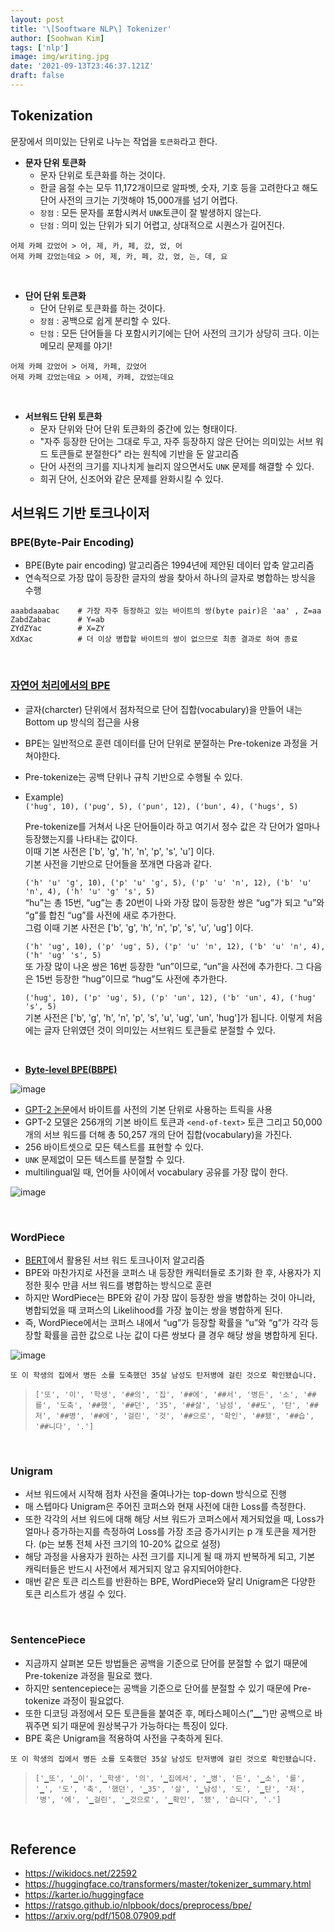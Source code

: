```yaml
---
layout: post
title: '\[Sooftware NLP\] Tokenizer'
author: [Soohwan Kim]
tags: ['nlp']
image: img/writing.jpg
date: '2021-09-13T23:46:37.121Z'
draft: false
---
```


## Tokenization
  

문장에서 의미있는 단위로 나누는 작업을 `토큰화`라고 한다.    
  

- **문자 단위 토큰화**
  - 문자 단위로 토큰화를 하는 것이다.
  - 한글 음절 수는 모두 11,172개이므로 알파벳, 숫자, 기호 등을 고려한다고 해도 단어 사전의 크기는 기껏해야 15,000개를 넘기 어렵다.
  - `장점` : 모든 문자를 포함시켜서 `UNK`토큰이 잘 발생하지 않는다.
  - `단점` : 의미 있는 단위가 되기 어렵고, 상대적으로 시퀀스가 길어진다.
```
어제 카페 갔었어 > 어, 제, 카, 페, 갔, 었, 어
어제 카페 갔었는데요 > 어, 제, 카, 페, 갔, 었, 는, 데, 요
```
  
  
<br>
    

- **단어 단위 토큰화**
  - 단어 단위로 토큰화를 하는 것이다.
  - `장점` : 공백으로 쉽게 분리할 수 있다.
  - `단점` : 모든 단어들을 다 포함시키기에는 단어 사전의 크기가 상당히 크다. 이는 메모리 문제를 야기!
```
어제 카페 갔었어 > 어제, 카페, 갔었어
어제 카페 갔었는데요 > 어제, 카페, 갔었는데요
```
   
 
<br>
  

- **서브워드 단위 토큰화**
  - 문자 단위와 단어 단위 토큰화의 중간에 있는 형태이다.
  - "자주 등장한 단어는 그대로 두고, 자주 등장하지 않은 단어는 의미있는 서브 워드 토큰들로 분절한다" 라는 원칙에 기반을 둔 알고리즘
  - 단어 사전의 크기를 지나치게 늘리지 않으면서도 `UNK` 문제를 해결할 수 있다.
  - 희귀 단어, 신조어와 같은 문제를 완화시킬 수 있다. 
  

## 서브워드 기반 토크나이저
  

### BPE(Byte-Pair Encoding)
- BPE(Byte pair encoding) 알고리즘은 1994년에 제안된 데이터 압축 알고리즘
- 연속적으로 가장 많이 등장한 글자의 쌍을 찾아서 하나의 글자로 병합하는 방식을 수행
```
aaabdaaabac    # 가장 자주 등장하고 있는 바이트의 쌍(byte pair)은 'aa' , Z=aa
ZabdZabac      # Y=ab
ZYdZYac        # X=ZY
XdXac          # 더 이상 병합할 바이트의 쌍이 없으므로 최종 결과로 하여 종료
```
   

<br>
  

  
### [자연어 처리에서의 BPE](https://arxiv.org/abs/1508.07909)
  

- 글자(charcter) 단위에서 점차적으로 단어 집합(vocabulary)을 만들어 내는 Bottom up 방식의 접근을 사용
- BPE는 일반적으로 훈련 데이터를 단어 단위로 분절하는 Pre-tokenize 과정을 거쳐야한다. 
- Pre-tokenize는 공백 단위나 규칙 기반으로 수행될 수 있다.
- Example)  
  `('hug', 10), ('pug', 5), ('pun', 12), ('bun', 4), ('hugs', 5)`         

  Pre-tokenize를 거쳐서 나온 단어들이라 하고 여기서 정수 값은 각 단어가 얼마나 등장했는지를 나타내는 값이다.  
  이때 기본 사전은 ['b', 'g', 'h', 'n', 'p', 's', 'u'] 이다.    
  기본 사전을 기반으로 단어들을 쪼개면 다음과 같다.    
  
  `('h' 'u' 'g', 10), ('p' 'u' 'g', 5), ('p' 'u' 'n', 12), ('b' 'u' 'n', 4), ('h' 'u' 'g' 's', 5)`    
  “hu”는 총 15번, “ug”는 총 20번이 나와 가장 많이 등장한 쌍은 “ug”가 되고 “u”와 “g”를 합친 “ug”를 사전에 새로 추가한다.  
  그럼 이때 기본 사전은 ['b', 'g', 'h', 'n', 'p', 's', 'u', 'ug'] 이다.
  
  `('h' 'ug', 10), ('p' 'ug', 5), ('p' 'u' 'n', 12), ('b' 'u' 'n', 4), ('h' 'ug' 's', 5)`  
  또 가장 많이 나온 쌍은 16번 등장한 “un”이므로, “un”을 사전에 추가한다. 그 다음은 15번 등장한 “hug”이므로 “hug”도 사전에 추가한다.  
  
  `('hug', 10), ('p' 'ug', 5), ('p' 'un', 12), ('b' 'un', 4), ('hug' 's', 5)`  
  기본 사전은 ['b', 'g', 'h', 'n', 'p', 's', 'u', 'ug', 'un', 'hug']가 됩니다.
  이렇게 처음에는 글자 단위였던 것이 의미있는 서브워드 토큰들로 분절할 수 있다.
  
<br>

- **[Byte-level BPE(BBPE)](https://arxiv.org/pdf/1909.03341.pdf)**  
  
![image](https://user-images.githubusercontent.com/54731898/133186594-e4f0a5d8-65a2-4ba5-b6a2-09be7bdc6757.png)    

  -  [GPT-2 논문](https://cdn.openai.com/better-language-models/language_models_are_unsupervised_multitask_learners.pdf)에서 바이트를 사전의 기본 단위로 사용하는 트릭을 사용
  -  GPT-2 모델은 256개의 기본 바이트 토큰과 `<end-of-text>` 토큰 그리고 50,000 개의 서브 워드를 더해 총 50,257 개의 단어 집합(vocabulary)을 가진다.
  -  256 바이트셋으로 모든 텍스트를 표현할 수 있다.  
  -  `UNK` 문제없이 모든 텍스트를 분절할 수 있다. 
  -  multilingual일 때, 언어들 사이에서 vocabulary 공유를 가장 많이 한다.  


    
   ![image](https://user-images.githubusercontent.com/54731898/133136459-f1b4fdbf-d9d4-4976-842e-c00cbf657624.png)


<br>

### WordPiece
-  [BERT](https://arxiv.org/abs/1810.04805)에서 활용된 서브 워드 토크나이저 알고리즘
-  BPE와 마찬가지로 사전을 코퍼스 내 등장한 캐릭터들로 초기화 한 후, 사용자가 지정한 횟수 만큼 서브 워드를 병합하는 방식으로 훈련
-  하지만 WordPiece는 BPE와 같이 가장 많이 등장한 쌍을 병합하는 것이 아니라, 병합되었을 때 코퍼스의 Likelihood를 가장 높이는 쌍을 병합하게 된다.
-  즉, WordPiece에서는 코퍼스 내에서 “ug”가 등장할 확률을 “u”와 “g”가 각각 등장할 확률을 곱한 값으로 나눈 값이 다른 쌍보다 클 경우 해당 쌍을 병합하게 된다.  

  ![image](https://user-images.githubusercontent.com/54731898/133140262-f0afdedc-e54e-4564-a88d-134163c0a219.png)  

`또 이 학생의 집에서 병든 소를 도축했던 35살 남성도 탄저병에 걸린 것으로 확인됐습니다.`   
>`['또', '이', '학생', '##의', '집', '##에', '##서', '병든', '소', '##를', '도축', '##했', '##던', '35', '##살', '남성', '##도', '탄', '##저', '##병', '##에', '걸린', '것', '##으로', '확인', '##됐', '##습', '##니다', '.']`  

<br>

### Unigram
- 서브 워드에서 시작해 점차 사전을 줄여나가는 top-down 방식으로 진행
- 매 스텝마다 Unigram은 주어진 코퍼스와 현재 사전에 대한 Loss를 측정한다.
- 또한 각각의 서브 워드에 대해 해당 서브 워드가 코퍼스에서 제거되었을 때, Loss가 얼마나 증가하는지를 측정하여 Loss를 가장 조금 증가시키는 p 개 토큰을 제거한다. (p는 보통 전체 사전 크기의 10-20% 값으로 설정)
- 해당 과정을 사용자가 원하는 사전 크기를 지니게 될 때 까지 반복하게 되고, 기본 캐릭터들은 반드시 사전에서 제거되지 않고 유지되어야한다.
- 매번 같은 토큰 리스트를 반환하는 BPE, WordPiece와 달리 Unigram은 다양한 토큰 리스트가 생길 수 있다.

<br>

### SentencePiece
- 지금까지 살펴본 모든 방법들은 공백을 기준으로 단어를 분절할 수 없기 때문에 Pre-tokenize 과정을 필요로 했다.
- 하지만 sentencepiece는 공백을 기준으로 단어를 분절할 수 있기 때문에 Pre-tokenize 과정이 필요없다.
- 또한 디코딩 과정에서 모든 토큰들을 붙여준 후,  메타스페이스(”▁”)만 공백으로 바꿔주면 되기 때문에 원상복구가 가능하다는 특징이 있다.    
- BPE 혹은 Unigram을 적용하여 사전을 구축하게 된다.  
  
  
`또 이 학생의 집에서 병든 소를 도축했던 35살 남성도 탄저병에 걸린 것으로 확인됐습니다.`   
>`['▁또', '▁이', '▁학생', '의', '▁집에서', '▁병', '든', '▁소', '를', '▁', '도', '축', '했던', '▁35', '살', '▁남성', '도', '▁탄', '저', '병', '에', '▁걸린', '▁것으로', '▁확인', '됐', '습니다', '.']`

<br>

## Reference
- https://wikidocs.net/22592
- https://huggingface.co/transformers/master/tokenizer_summary.html
- https://karter.io/huggingface
- https://ratsgo.github.io/nlpbook/docs/preprocess/bpe/
- https://arxiv.org/pdf/1508.07909.pdf
